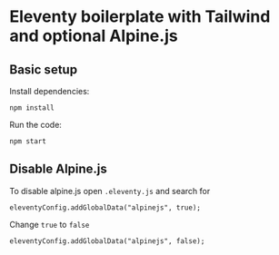 # Eleventy boilerplate with Tailwind and optional Alpine.js

## Basic setup
Install dependencies:
```
npm install
```

Run the code:
```
npm start
```

## Disable Alpine.js
To disable alpine.js open `.eleventy.js` and search for 
```
eleventyConfig.addGlobalData("alpinejs", true);
```

Change `true` to `false`
```
eleventyConfig.addGlobalData("alpinejs", false);
```